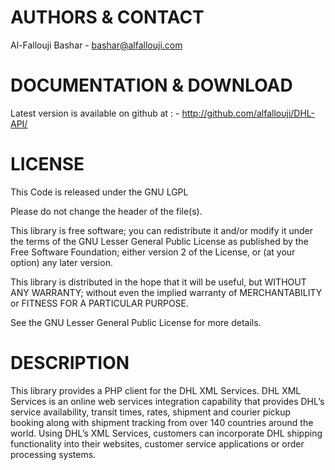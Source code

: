     
AUTHORS & CONTACT
=================

Al-Fallouji Bashar 
    - bashar@alfallouji.com

    
DOCUMENTATION & DOWNLOAD
========================

Latest version is available on github at :
    - http://github.com/alfallouji/DHL-API/


LICENSE
=======

This Code is released under the GNU LGPL

Please do not change the header of the file(s).

This library is free software; you can redistribute it and/or modify it 
under the terms of the GNU Lesser General Public License as published 
by the Free Software Foundation; either version 2 of the License, or 
(at your option) any later version.

This library is distributed in the hope that it will be useful, but 
WITHOUT ANY WARRANTY; without even the implied warranty of MERCHANTABILITY 
or FITNESS FOR A PARTICULAR PURPOSE.

See the GNU Lesser General Public License for more details.


DESCRIPTION
===========

This library provides a PHP client for the DHL XML Services. DHL XML Services is an online web services integration capability that provides DHL’s service availability, transit times, rates, shipment and courier pickup booking along with shipment tracking from over 140 countries around the world. Using DHL’s XML Services, customers can incorporate DHL shipping functionality into their websites, customer service applications or order processing systems.


